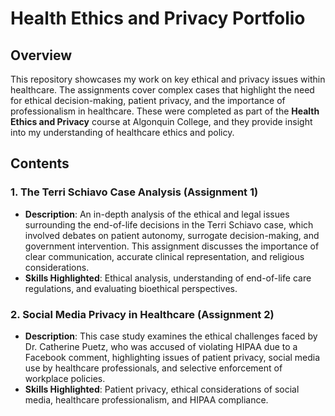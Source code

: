 # Health Ethics and Privacy Portfolio

## Overview
This repository showcases my work on key ethical and privacy issues within healthcare. The assignments cover complex cases that highlight the need for ethical decision-making, patient privacy, and the importance of professionalism in healthcare. These were completed as part of the **Health Ethics and Privacy** course at Algonquin College, and they provide insight into my understanding of healthcare ethics and policy.

## Contents

### 1. The Terri Schiavo Case Analysis (Assignment 1)
   - **Description**: An in-depth analysis of the ethical and legal issues surrounding the end-of-life decisions in the Terri Schiavo case, which involved debates on patient autonomy, surrogate decision-making, and government intervention. This assignment discusses the importance of clear communication, accurate clinical representation, and religious considerations.
   - **Skills Highlighted**: Ethical analysis, understanding of end-of-life care regulations, and evaluating bioethical perspectives.

### 2. Social Media Privacy in Healthcare (Assignment 2)
   - **Description**: This case study examines the ethical challenges faced by Dr. Catherine Puetz, who was accused of violating HIPAA due to a Facebook comment, highlighting issues of patient privacy, social media use by healthcare professionals, and selective enforcement of workplace policies.
   - **Skills Highlighted**: Patient privacy, ethical considerations of social media, healthcare professionalism, and HIPAA compliance.

